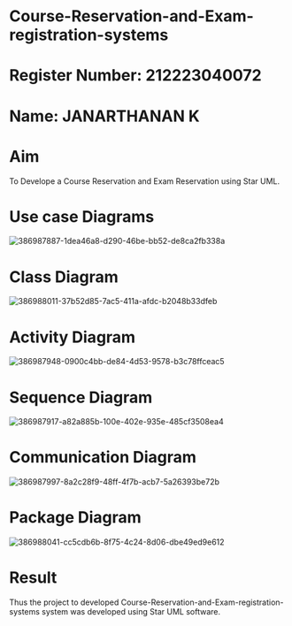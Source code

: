 # Course-Reservation-and-Exam-registration-systems
# Register Number: 212223040072
# Name: JANARTHANAN K
# Aim
To Develope a Course Reservation and Exam Reservation using Star UML.
# Use case Diagrams

![386987887-1dea46a8-d290-46be-bb52-de8ca2fb338a](https://github.com/user-attachments/assets/431d39f2-ae44-4719-914c-522af1ba61de)



# Class Diagram

![386988011-37b52d85-7ac5-411a-afdc-b2048b33dfeb](https://github.com/user-attachments/assets/47e6b796-484f-4db1-8aa6-675d5719bbba)



# Activity Diagram

![386987948-0900c4bb-de84-4d53-9578-b3c78ffceac5](https://github.com/user-attachments/assets/12a93d09-999d-4e61-a283-13eb961085f6)



# Sequence Diagram
![386987917-a82a885b-100e-402e-935e-485cf3508ea4](https://github.com/user-attachments/assets/0de919a9-db59-4c10-a92a-5e5a3523ea67)


# Communication Diagram
![386987997-8a2c28f9-48ff-4f7b-acb7-5a26393be72b](https://github.com/user-attachments/assets/be3ac379-6447-4dc8-a719-f6c4e49b0cc3)


# Package Diagram
![386988041-cc5cdb6b-8f75-4c24-8d06-dbe49ed9e612](https://github.com/user-attachments/assets/369303c2-ae69-4ab0-87e1-ba442fe9fc47)




# Result
Thus the project to developed Course-Reservation-and-Exam-registration-systems system was developed using Star UML software.
